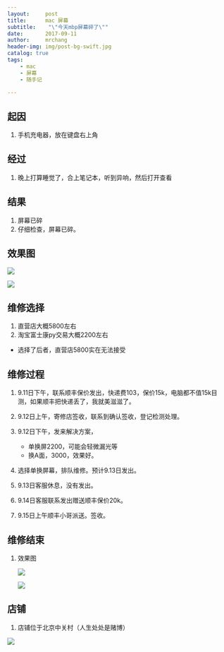 ```yaml
---
layout:     post
title:      mac 屏幕
subtitle:    "\"今天mbp屏幕碎了\""
date:       2017-09-11
author:     mrchang
header-img: img/post-bg-swift.jpg
catalog: true
tags:
    - mac
    - 屏幕
    - 随手记
   
---
```


## 起因
1. 手机充电器，放在键盘右上角

## 经过
1. 晚上打算睡觉了，合上笔记本，听到异响，然后打开查看

## 结果
1. 屏幕已碎
2. 仔细检查，屏幕已碎。

## 效果图

![](http://ovwa7dn9w.bkt.clouddn.com/17-9-11/36535886.jpg)


![](http://ovwa7dn9w.bkt.clouddn.com/17-9-11/94401256.jpg)

## 维修选择

1. 直营店大概5800左右
2. 淘宝富士康py交易大概2200左右

 * 选择了后者，直营店5800实在无法接受

## 维修过程

1. 9.11日下午，联系顺丰保价发出，快递费103，保价15k，电脑都不值15k目测，如果顺丰把快递丢了，我就美滋滋了。

2. 9.12日上午，寄修店签收，联系到确认签收，登记检测处理。

3. 9.12日下午，发来解决方案，
    * 单换屏2200，可能会轻微漏光等
    * 换A面，3000，效果好。

4. 选择单换屏幕，排队维修。预计9.13日发出。

5. 9.13日客服休息，没有发出。

6. 9.14日客服联系发出赠送顺丰保价20k。

7. 9.15日上午顺丰小哥派送。签收。

## 维修结束

1. 效果图

    ![](http://ovwa7dn9w.bkt.clouddn.com/17-9-15/81113679.jpg)
    
    ![](http://ovwa7dn9w.bkt.clouddn.com/17-9-15/89144747.jpg)
    
    

## 店铺
1. 店铺位于北京中关村（人生处处是赌博）

 ![](http://ovwa7dn9w.bkt.clouddn.com/17-9-15/28239294.jpg)


